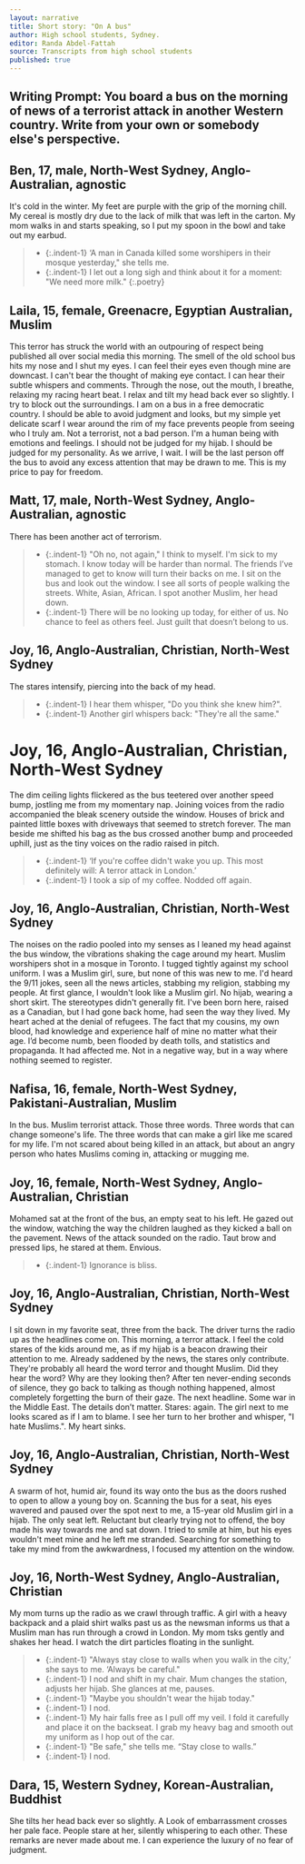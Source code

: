 ```yaml
---
layout: narrative
title: Short story: "On A bus"
author: High school students, Sydney.  
editor: Randa Abdel-Fattah
source: Transcripts from high school students
published: true
---
```


## Writing Prompt: You board a bus on the morning of news of a terrorist attack in another Western country. Write from your own or somebody else's perspective.

## Ben, 17, male, North-West Sydney, Anglo-Australian, agnostic

It's cold in the winter. My feet are purple with the grip of the morning chill. My cereal is mostly dry due to the lack of milk that was left in the carton. My mom walks in and starts speaking, so I put my spoon in the bowl and take out my earbud.
> - {:.indent-1} ‘A man in Canada killed some worshipers in their mosque yesterday," she tells me.
> - {:.indent-1}  I let out a long sigh and think about it for a moment: "We need more milk."
{:.poetry}

## Laila, 15, female, Greenacre, Egyptian Australian, Muslim

This terror has struck the world with an outpouring of respect being published all over social media this morning. The smell of the old school bus hits my nose and I shut my eyes. I can feel their eyes even though mine are downcast. I can't bear the thought of making eye contact. I can hear their subtle whispers and comments. Through the nose, out the mouth, I breathe, relaxing my racing heart beat. I relax and tilt my head back ever so slightly. I try to block out the surroundings. I am on a bus in a free democratic country. I should be able to avoid judgment and looks, but my simple yet delicate scarf I wear around the rim of my face prevents people from seeing who I truly am. Not a terrorist, not a bad person. I'm a human being with emotions and feelings. I should not be judged for my hijab. I should be judged for my personality. As we arrive, I wait. I will be the last person off the bus to avoid any excess attention that may be drawn to me. This is my price to pay for freedom.


## Matt, 17, male, North-West Sydney, Anglo-Australian, agnostic

There has been another act of terrorism.
> - {:.indent-1} "Oh no, not again," I think to myself. I'm sick to my stomach. I know today will be harder than normal. The friends I’ve managed to get to know will turn their backs on me. I sit on the bus and look out the window. I see all sorts of people walking the streets. White, Asian, African. I spot another Muslim, her head down.
> - {:.indent-1} There will be no looking up today, for either of us. No chance to feel as others feel. Just guilt that doesn’t belong to us.

## Joy, 16, Anglo-Australian, Christian, North-West Sydney

The stares intensify, piercing into the back of my head.
> - {:.indent-1} I hear them whisper, "Do you think she knew him?".
> - {:.indent-1} Another girl whispers back: "They're all the same."

# Joy, 16, Anglo-Australian, Christian, North-West Sydney

The dim ceiling lights flickered as the bus teetered over another speed bump, jostling me from my momentary nap. Joining voices from the radio accompanied the bleak scenery outside the window. Houses of brick and painted little boxes with driveways that seemed to stretch forever. The man beside me shifted his bag as the bus crossed another bump and proceeded uphill, just as the tiny voices on the radio raised in pitch.
> - {:.indent-1} ‘If you're coffee didn't wake you up. This most definitely will: A terror attack in London.’
> - {:.indent-1} I took a sip of my coffee. Nodded off again.


## Joy, 16, Anglo-Australian, Christian, North-West Sydney

The noises on the radio pooled into my senses as I leaned my head against the bus window, the vibrations shaking the cage around my heart. Muslim worshipers shot in a mosque in Toronto. I tugged tightly against my school uniform. I was a Muslim girl, sure, but none of this was new to me. I'd heard the 9/11 jokes, seen all the news articles, stabbing my religion, stabbing my people. At first glance, I wouldn't look like a Muslim girl. No hijab, wearing a short skirt. The stereotypes didn't generally fit. I've been born here, raised as a Canadian, but I had gone back home, had seen the way they lived. My heart ached at the denial of refugees. The fact that my cousins, my own blood, had knowledge and experience half of mine no matter what their age. I’d become numb, been flooded by death tolls, and statistics and propaganda. It had affected me. Not in a negative way, but in a way where nothing seemed to register.   

## Nafisa, 16, female, North-West Sydney, Pakistani-Australian, Muslim
In the bus. Muslim terrorist attack. Those three words. Three words that can change someone's life. The three words that can make a girl like me scared for my life. I'm not scared about being killed in an attack, but about an angry person who hates Muslims coming in, attacking or mugging me.

## Joy, 16, female, North-West Sydney, Anglo-Australian, Christian
Mohamed sat at the front of the bus, an empty seat to his left. He gazed out the window, watching the way the children laughed as they kicked a ball on the pavement. News of the attack sounded on the radio. Taut brow and pressed lips, he stared at them. Envious.
> - {:.indent-1} Ignorance is bliss.

## Joy, 16, Anglo-Australian, Christian, North-West Sydney
I sit down in my favorite seat, three from the back. The driver turns the radio up as the headlines come on. This morning, a terror attack. I feel the cold stares of the kids around me, as if my hijab is a beacon drawing their attention to me. Already saddened by the news, the stares only contribute. They're probably all heard the word terror and thought Muslim. Did they hear the word? Why are they looking then? After ten never-ending seconds of silence, they go back to talking as though nothing happened, almost completely forgetting the burn of their gaze. The next headline. Some war in the Middle East. The details don’t matter. Stares: again. The girl next to me looks scared as if I am to blame. I see her turn to her brother and whisper, "I hate Muslims.". My heart sinks.

## Joy, 16, Anglo-Australian, Christian, North-West Sydney
A swarm of hot, humid air, found its way onto the bus as the doors rushed to open to allow a young boy on. Scanning the bus for a seat, his eyes wavered and paused over the spot next to me, a 15-year old Muslim girl in a hijab. The only seat left. Reluctant but clearly trying not to offend, the boy made his way towards me and sat down. I tried to smile at him, but his eyes wouldn't meet mine and he left me stranded. Searching for something to take my mind from the awkwardness, I focused my attention on the window.

## Joy, 16, North-West Sydney, Anglo-Australian, Christian

My mom turns up the radio as we crawl through traffic. A girl with a heavy backpack and a plaid shirt walks past us as the newsman informs us that a Muslim man has run through a crowd in London. My mom tsks gently and shakes her head. I watch the dirt particles floating in the sunlight.
> - {:.indent-1} "Always stay close to walls when you walk in the city,’ she says to me. ‘Always be careful."
> - {:.indent-1} I nod and shift in my chair. Mum changes the station, adjusts her hijab. She glances at me, pauses.
> - {:.indent-1} "Maybe you shouldn't wear the hijab today."
> - {:.indent-1} I nod.
> - {:.indent-1} My hair falls free as I pull off my veil. I fold it carefully and place it on the backseat. I grab my heavy bag and smooth out my uniform as I hop out of the car.
> - {:.indent-1} "Be safe," she tells me. “Stay close to walls.”
> - {:.indent-1} I nod.

## Dara, 15, Western Sydney, Korean-Australian, Buddhist

She tilts her head back ever so slightly. A Look of embarrassment crosses her pale face. People stare at her, silently whispering to each other. These remarks are never made about me. I can experience the luxury of no fear of judgment.
